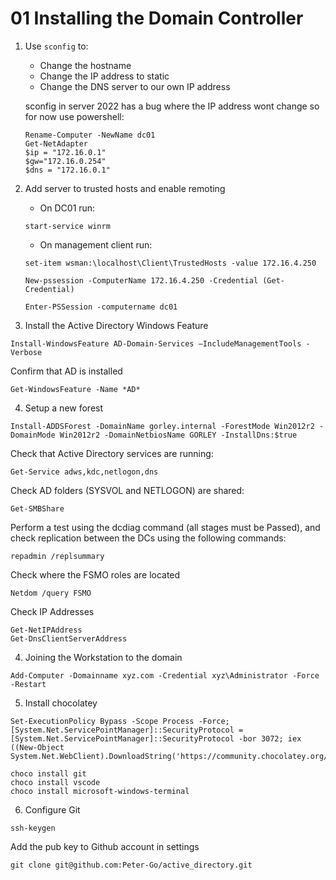 # 01 Installing the Domain Controller

1. Use `sconfig` to:
    - Change the hostname
    - Change the IP address to static
    - Change the DNS server to our own IP address

    sconfig in server 2022 has a bug where the IP address wont change so for now use powershell:

    ```shell
    Rename-Computer -NewName dc01
    Get-NetAdapter
    $ip = "172.16.0.1"
    $gw="172.16.0.254"
    $dns = "172.16.0.1"
    ```

2. Add server to trusted hosts and enable remoting

    - On DC01 run:
    ```shell
    start-service winrm
    ```

    - On management client run:
    ```shell
    set-item wsman:\localhost\Client\TrustedHosts -value 172.16.4.250
    ```

    ```shell
    New-pssession -ComputerName 172.16.4.250 -Credential (Get-Credential)
    ```

    ```shell
    Enter-PSSession -computername dc01
    ```

3. Install the Active Directory Windows Feature

```shell
Install-WindowsFeature AD-Domain-Services –IncludeManagementTools -Verbose
```

Confirm that AD is installed
```shell
Get-WindowsFeature -Name *AD*
```
4. Setup a new forest

```shell
Install-ADDSForest -DomainName gorley.internal -ForestMode Win2012r2 -DomainMode Win2012r2 -DomainNetbiosName GORLEY -InstallDns:$true
```

Check that Active Directory services are running:
```shell
Get-Service adws,kdc,netlogon,dns
```

Check AD folders (SYSVOL and NETLOGON) are shared:
```shell
Get-SMBShare
```

Perform a test using the dcdiag command (all stages must be Passed), and check replication between the DCs using the following commands:
```shell
repadmin /replsummary
```

Check where the FSMO roles are located
```shell
Netdom /query FSMO
```

Check IP Addresses
```shell
Get-NetIPAddress
Get-DnsClientServerAddress
```

4. Joining the Workstation to the domain
```shell
Add-Computer -Domainname xyz.com -Credential xyz\Administrator -Force -Restart
```

5. Install chocolatey
```shell
Set-ExecutionPolicy Bypass -Scope Process -Force; [System.Net.ServicePointManager]::SecurityProtocol = [System.Net.ServicePointManager]::SecurityProtocol -bor 3072; iex ((New-Object System.Net.WebClient).DownloadString('https://community.chocolatey.org/install.ps1'))
```

```shell
choco install git
choco install vscode
choco install microsoft-windows-terminal
```

6. Configure Git

```shell
ssh-keygen
```

Add the pub key to Github account in settings

```shell
git clone git@github.com:Peter-Go/active_directory.git
```